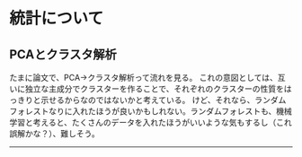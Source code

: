 # 統計について

## PCAとクラスタ解析
たまに論文で、PCA→クラスタ解析って流れを見る。
これの意図としては、互いに独立な主成分でクラスターを作ることで、それぞれのクラスターの性質をはっきりと示せるからなのではないかと考えている。
けど、それなら、ランダムフォレストなりに入れたほうが良いかもしれない。ランダムフォレストも、機械学習と考えると、たくさんのデータを入れたほうがいいような気もするし（これ誤解かな？）、難しそう。
<hr>

